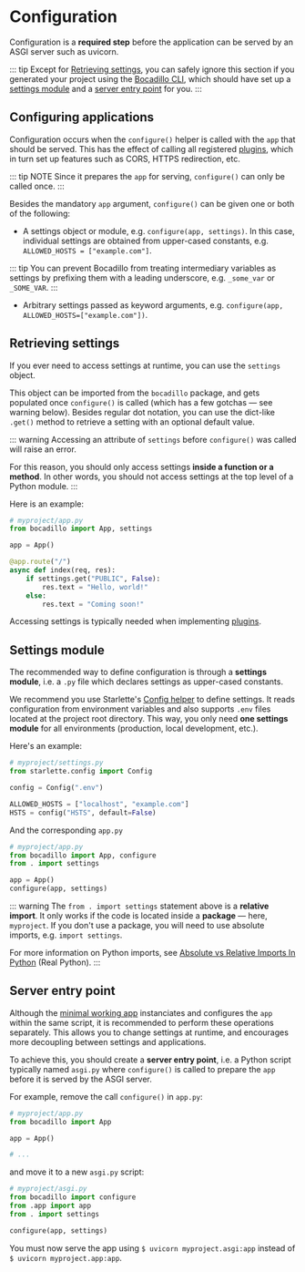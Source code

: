 # Configuration

Configuration is a **required step** before the application can be served by an ASGI server such as uvicorn.

::: tip
Except for [Retrieving settings](#retrieving-settings), you can safely ignore this section if you generated your project using the [Bocadillo CLI](https://github.com/bocadilloproject/bocadillo-cli), which should have set up a [settings module](#settings-module) and a [server entry point](#server-entry-point) for you.
:::

## Configuring applications

Configuration occurs when the `configure()` helper is called with the `app` that should be served. This has the effect of calling all registered [plugins](/guide/plugins.md), which in turn set up features such as CORS, HTTPS redirection, etc.

::: tip NOTE
Since it prepares the `app` for serving, `configure()` can only be called once.
:::

Besides the mandatory `app` argument, `configure()` can be given one or both of the following:

- A settings object or module, e.g. `configure(app, settings)`. In this case, individual settings are obtained from upper-cased constants, e.g. `ALLOWED_HOSTS = ["example.com"]`.

::: tip
You can prevent Bocadillo from treating intermediary variables as settings by prefixing them with a leading underscore, e.g. `_some_var` or `_SOME_VAR`.
:::

- Arbitrary settings passed as keyword arguments, e.g. `configure(app, ALLOWED_HOSTS=["example.com"])`.

## Retrieving settings

If you ever need to access settings at runtime, you can use the `settings` object.

This object can be imported from the `bocadillo` package, and gets populated once `configure()` is called (which has a few gotchas — see warning below). Besides regular dot notation, you can use the dict-like `.get()` method to retrieve a setting with an optional default value.

::: warning
Accessing an attribute of `settings` before `configure()` was called will raise an error.

For this reason, you should only access settings **inside a function or a method**. In other words, you should not access settings at the top level of a Python module.
:::

Here is an example:

```python
# myproject/app.py
from bocadillo import App, settings

app = App()

@app.route("/")
async def index(req, res):
    if settings.get("PUBLIC", False):
        res.text = "Hello, world!"
    else:
        res.text = "Coming soon!"
```

Accessing settings is typically needed when implementing [plugins](/guide/plugins.md).

## Settings module

The recommended way to define configuration is through a **settings module**, i.e. a `.py` file which declares settings as upper-cased constants.

We recommend you use Starlette's [Config helper](https://www.starlette.io/config/) to define settings. It reads configuration from environment variables and also supports `.env` files located at the project root directory. This way, you only need **one settings module** for all environments (production, local development, etc.).

Here's an example:

```python
# myproject/settings.py
from starlette.config import Config

config = Config(".env")

ALLOWED_HOSTS = ["localhost", "example.com"]
HSTS = config("HSTS", default=False)
```

And the corresponding `app.py`

```python
# myproject/app.py
from bocadillo import App, configure
from . import settings

app = App()
configure(app, settings)
```

::: warning
The `from . import settings` statement above is a **relative import**. It only works if the code is located inside a **package** — here, `myproject`. If you don't use a package, you will need to use absolute imports, e.g. `import settings`.

For more information on Python imports, see [Absolute vs Relative Imports In Python](https://realpython.com/absolute-vs-relative-python-imports/) (Real Python).
:::

## Server entry point

Although the [minimal working app](/guide/apps.md#minimal-working-app) instanciates and configures the `app` within the same script, it is recommended to perform these operations separately. This allows you to change settings at runtime, and encourages more decoupling between settings and applications.

To achieve this, you should create a **server entry point**, i.e. a Python script typically named `asgi.py` where `configure()` is called to prepare the `app` before it is served by the ASGI server.

For example, remove the call `configure()` in `app.py`:

```python
# myproject/app.py
from bocadillo import App

app = App()

# ...
```

and move it to a new `asgi.py` script:

```python
# myproject/asgi.py
from bocadillo import configure
from .app import app
from . import settings

configure(app, settings)
```

You must now serve the app using `$ uvicorn myproject.asgi:app` instead of `$ uvicorn myproject.app:app`.
